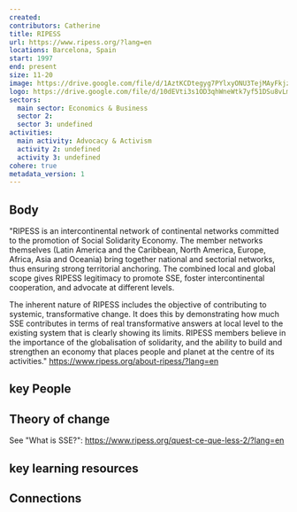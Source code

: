 ```yaml
---
created:
contributors: Catherine
title: RIPESS
url: https://www.ripess.org/?lang=en
locations: Barcelona, Spain
start: 1997
end: present
size: 11-20
image: https://drive.google.com/file/d/1AztKCDtegyg7PYlxyONU3TejMAyFkjzk/view?usp=drive_link
logo: https://drive.google.com/file/d/10dEVti3s1OD3qhWneWtk7yf51DSu8vLm/view?usp=drive_link
sectors:
  main sector: Economics & Business
  sector 2: 
  sector 3: undefined
activities: 
  main activity: Advocacy & Activism
  activity 2: undefined
  activity 3: undefined
cohere: true
metadata_version: 1
---
```



## Body

"RIPESS is an intercontinental network of continental networks committed to the promotion of Social Solidarity Economy. The member networks themselves (Latin America and the Caribbean, North America, Europe, Africa, Asia and Oceania) bring together national and sectorial networks, thus ensuring strong territorial anchoring. The combined local and global scope gives RIPESS legitimacy to promote SSE, foster intercontinental cooperation, and advocate at different levels. 

The inherent nature of RIPESS includes the objective of contributing to systemic, transformative change. It does this by demonstrating how much SSE contributes in terms of real transformative answers at local level to the existing system that is clearly showing its limits. RIPESS members believe in the importance of the globalisation of solidarity, and the ability to build and strengthen an economy that places people and planet at the centre of its activities."
https://www.ripess.org/about-ripess/?lang=en 

## key People



## Theory of change

See "What is SSE?": https://www.ripess.org/quest-ce-que-less-2/?lang=en 

## key learning resources



## Connections





